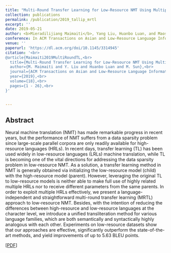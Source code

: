 ```yaml
---
title: "Multi-Round Transfer Learning for Low-Resource NMT Using Multiple High-Resource Languages"
collection: publications
permalink: /publication/2019_tallip_mrtl
excerpt: ''
date: 2019-05-21
author: <b>Mieradilijiang Maimaiti</b>, Yang Liu, Huanbo Luan, and Maosong Sun
conference: In ACM Transactions on Asian and Low-Resource Language Information Processing <b>(ACM TALLIP, 2019)</b> 
venue: ''
paperurl: 'https://dl.acm.org/doi/10.1145/3314945'
citation: '<br>
@article{Maimaiti2019MultiRoundTL,<br>
  title={Multi-Round Transfer Learning for Low-Resource NMT Using Multiple High-Resource Languages},<br>
  author={M. Maimaiti and Y. Liu and Huanbo Luan and M. Sun},<br>
  journal={ACM Transactions on Asian and Low-Resource Language Information Processing (TALLIP)},<br>
  year={2019},<br>
  volume={18},<br>
  pages={1 - 26},<br>
}'


---
```

<h2><strong>Abstract</strong></h2>
Neural machine translation (NMT) has made remarkable progress in recent years, but the performance of NMT suffers from a data sparsity problem since large-scale parallel corpora are only readily available for high-resource languages (HRLs). In recent days, transfer learning (TL) has been used widely in low-resource languages (LRLs) machine translation, while TL is becoming one of the vital directions for addressing the data sparsity problem in low-resource NMT. As a solution, a transfer learning method in NMT is generally obtained via initializing the low-resource model (child) with the high-resource model (parent). However, leveraging the original TL to low-resource models is neither able to make full use of highly related multiple HRLs nor to receive different parameters from the same parents. In order to exploit multiple HRLs effectively, we present a language-independent and straightforward multi-round transfer learning (MRTL) approach to low-resource NMT. Besides, with the intention of reducing the differences between high-resource and low-resource languages at the character level, we introduce a unified transliteration method for various language families, which are both semantically and syntactically highly analogous with each other. Experiments on low-resource datasets show that our approaches are effective, significantly outperform the state-of-the-art methods, and yield improvements of up to 5.63 BLEU points.

\[[PDF](https://dl.acm.org/doi/10.1145/3314945)\]  
